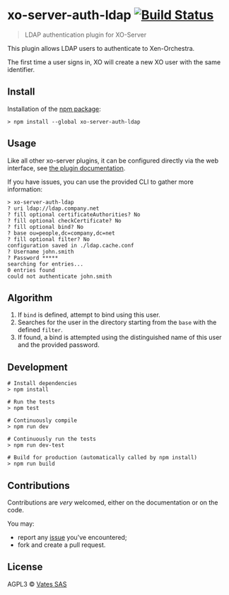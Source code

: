 # xo-server-auth-ldap [![Build Status](https://travis-ci.org/vatesfr/xen-orchestra.png?branch=master)](https://travis-ci.org/vatesfr/xen-orchestra)

> LDAP authentication plugin for XO-Server

This plugin allows LDAP users to authenticate to Xen-Orchestra.

The first time a user signs in, XO will create a new XO user with the
same identifier.

## Install

Installation of the [npm package](https://npmjs.org/package/xo-server-auth-ldap):

```
> npm install --global xo-server-auth-ldap
```

## Usage

Like all other xo-server plugins, it can be configured directly via
the web interface, see [the plugin documentation](https://xen-orchestra.com/docs/plugins.html).

If you have issues, you can use the provided CLI to gather more
information:

```
> xo-server-auth-ldap
? uri ldap://ldap.company.net
? fill optional certificateAuthorities? No
? fill optional checkCertificate? No
? fill optional bind? No
? base ou=people,dc=company,dc=net
? fill optional filter? No
configuration saved in ./ldap.cache.conf
? Username john.smith
? Password *****
searching for entries...
0 entries found
could not authenticate john.smith
```

## Algorithm

1. If `bind` is defined, attempt to bind using this user.
2. Searches for the user in the directory starting from the `base`
   with the defined `filter`.
3. If found, a bind is attempted using the distinguished name of this
   user and the provided password.

## Development

```
# Install dependencies
> npm install

# Run the tests
> npm test

# Continuously compile
> npm run dev

# Continuously run the tests
> npm run dev-test

# Build for production (automatically called by npm install)
> npm run build
```

## Contributions

Contributions are *very* welcomed, either on the documentation or on
the code.

You may:

- report any [issue](https://github.com/vatesfr/xen-orchestra/issues)
  you've encountered;
- fork and create a pull request.

## License

AGPL3 © [Vates SAS](http://vates.fr)
